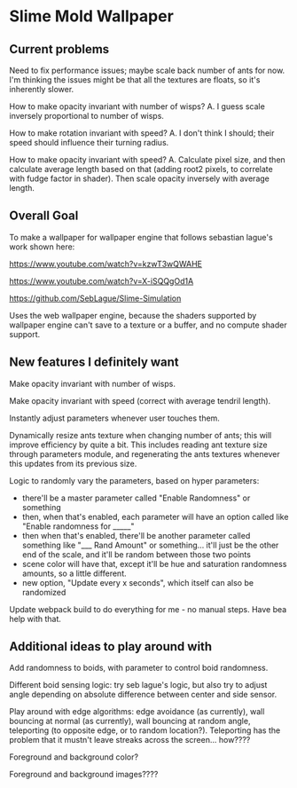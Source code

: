 # Slime Mold Wallpaper

## Current problems

Need to fix performance issues; maybe scale back number of ants for now. I'm thinking the issues might be that all the textures are floats, so it's inherently slower.

How to make opacity invariant with number of wisps?
A. I guess scale inversely proportional to number of wisps.

How to make rotation invariant with speed? 
A. I don't think I should; their speed should influence their turning radius.

How to make opacity invariant with speed? 
A. Calculate pixel size, and then calculate average length based on that (adding root2 pixels, to correlate with fudge factor in shader).
Then scale opacity inversely with average length.

## Overall Goal

To make a wallpaper for wallpaper engine that follows sebastian lague's work shown here:

https://www.youtube.com/watch?v=kzwT3wQWAHE

https://www.youtube.com/watch?v=X-iSQQgOd1A

https://github.com/SebLague/Slime-Simulation

Uses the web wallpaper engine, because the shaders supported by wallpaper engine can't save to a texture or a buffer, and no compute shader support.

## New features I definitely want

Make opacity invariant with number of wisps.

Make opacity invariant with speed (correct with average tendril length).

Instantly adjust parameters whenever user touches them.

Dynamically resize ants texture when changing number of ants; this will improve efficiency by quite a bit.
This includes reading ant texture size through parameters module, and regenerating the ants textures
whenever this updates from its previous size.

Logic to randomly vary the parameters, based on hyper parameters:

* there'll be a master parameter called "Enable Randomness" or something
* then, when that's enabled, each parameter will have an option called like "Enable randomness for _____"
* then when that's enabled, there'll be another parameter called something like "___ Rand Amount" or something... it'll just be the other end of the scale, and it'll be random between those two points
* scene color will have that, except it'll be hue and saturation randomness amounts, so a little different.
* new option, "Update every x seconds", which itself can also be randomized

Update webpack build to do everything for me - no manual steps. Have bea help with that.

## Additional ideas to play around with

Add randomness to boids, with parameter to control boid randomness.

Different boid sensing logic: try seb lague's logic, but also try to adjust angle depending on absolute difference between center and side sensor.

Play around with edge algorithms: edge avoidance (as currently), wall bouncing at normal (as currently), 
wall bouncing at random angle, teleporting (to opposite edge, or to random location?).
Teleporting has the problem that it mustn't leave streaks across the screen... how????

Foreground and background color?

Foreground and background images????
